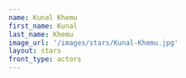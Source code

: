 ```yaml
---
name: Kunal Khemu
first_name: Kunal 
last_name: Khemu
image_url: '/images/stars/Kunal-Khemu.jpg'
layout: stars
front_type: actors
---
```

